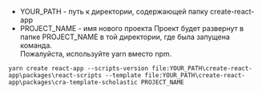 - YOUR_PATH - путь к директории, содержающей папку create-react-app
- PROJECT_NAME - имя нового проекта
  Проект будет развернут в папке PROJECT_NAME в той директории, где была запущена команда.<br/>
  Пожалуйста, используйте yarn вместо npm.

```
yarn create react-app --scripts-version file:YOUR_PATH\create-react-app\packages\react-scripts --template file:YOUR_PATH\create-react-app\packages\cra-template-scholastic PROJECT_NAME
```
